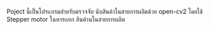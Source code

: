 Poject นี้เป็นโปรเเกรมสำหรับตรวจจับ นับสินค้าในสายการผลิตด้วย open-cv2 โดยใช้ Stepper motor ในหารเเยก สินค้านในสายการผลิต
